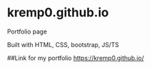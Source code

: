 # kremp0.github.io
Portfolio page

Built with HTML, CSS, bootstrap, JS/TS 

##Link for my portfolio 
<https://kremp0.github.io/>

